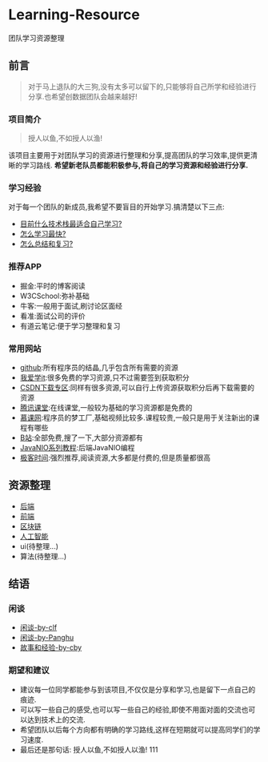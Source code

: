 # Learning-Resource
团队学习资源整理
## 前言
>对于马上退队的大三狗,没有太多可以留下的,只能够将自己所学和经验进行分享.也希望创数据团队会越来越好!
### 项目简介
>授人以鱼,不如授人以渔!

该项目主要用于对团队学习的资源进行整理和分享,提高团队的学习效率,提供更清晰的学习路线.
**希望新老队员都能积极参与,将自己的学习资源和经验进行分享.**
### 学习经验
对于每一个团队的新成员,我希望不要盲目的开始学习.搞清楚以下三点:
* [目前什么技术栈最适合自己学习?](学习经验-Q1.md)
* [怎么学习最快?](学习经验-Q2.md)
* [怎么总结和复习?](学习经验-Q3.md)
### 推荐APP
* 掘金:平时的博客阅读
* W3CSchool:弥补基础
* 牛客:一般用于面试,刷讨论区面经
* 看准:面试公司的评价
* 有道云笔记:便于学习整理和复习
### 常用网站
* [github](https://github.com/):所有程序员的结晶,几乎包含所有需要的资源
* [我爱学it](http://www.52studyit.com/):很多免费的学习资源,只不过需要签到获取积分
* [CSDN下载专区](https://download.csdn.net/):同样有很多资源,可以自行上传资源获取积分后再下载需要的资源
* [腾讯课堂](https://ke.qq.com/):在线课堂,一般较为基础的学习资源都是免费的
* [慕课网](https://www.imooc.com/):程序员的梦工厂,基础视频比较多.课程较贵,一般只是用于关注新出的课程有哪些
* [B站](https://www.bilibili.com/):全部免费,搜了一下,大部分资源都有
* [JavaNIO系列教程](http://ifeve.com/java-nio-all/):后端JavaNIO编程
* [极客时间](https://time.geekbang.org/):强烈推荐,阅读资源,大多都是付费的,但是质量都很高
## 资源整理
* [后端](Backend/Backend.md)
* [前端](https://github.com/SWPU-UChain/web-documents)
* [区块链](BlockChain/BlockChain.md)
* [人工智能](AI/AI.md)
* ui(待整理...)
* 算法(待整理...)
## 结语
### 闲谈
* [闲谈-by-clf](闲谈-by-clf.md)
* [闲谈-by-Panghu](闲谈-By-Panghu.md)
* [故事和经验-by-cby](故事和经验-by-cby.md)
### 期望和建议
* 建议每一位同学都能参与到该项目,不仅仅是分享和学习,也是留下一点自己的痕迹.
* 可以写一些自己的感受,也可以写一些自己的经验,即使不用面对面的交流也可以达到技术上的交流.
* 希望团队以后每个方向都有明确的学习路线,这样在短期就可以提高同学们的学习速度.
* 最后还是那句话: 授人以鱼,不如授人以渔!
111
